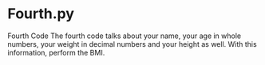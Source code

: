 # Fourth.py
Fourth Code
The fourth code talks about your name, your age in whole numbers, your weight in decimal numbers and your height as well. With this information, perform the BMI.
